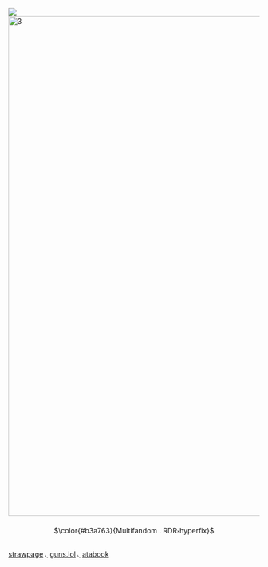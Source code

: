 ![](https://komarev.com/ghpvc/?username=sillybillykoijoi)
<img width="1000" height="1000" alt="3" src="https://github.com/user-attachments/assets/65c0d975-7808-4700-ad0d-adba2617a6cc" />
<p align="center"> $\color{#b3a763}{Multifandom . RDR༝hyperfix}$

[strawpage](https://koiiii.straw.page/) 
◟
[guns.lol](https://guns.lol/sillybillykoijoi) 
◟
[atabook](https://sillybillykoijoi.atabook.org)

